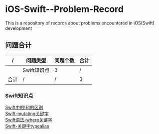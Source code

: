 # iOS-Swift--Problem-Record

This is a repository of records about problems encountered in iOS(Swift) development

## 问题合计

| / | 问题类型 | 问题个数 | 合计 |
| ---- | ------ | ------ | ------ |
| | Swift知识点 | 3 | / |
| 合计 | / | / | 3 |

### Swift知识点

[Swift中的!和的区别](Swift知识点/Swift中的!和的区别.md)<br />
[Swift-mutating关键字](Swift知识点/Swift-mutating关键字.md)<br />
[Swift语法-where关键字](Swift知识点/Swift语法-where关键字.md)<br />
[Swift-关键字typealias](Swift知识点/Swift-关键字typealias.md)<br />